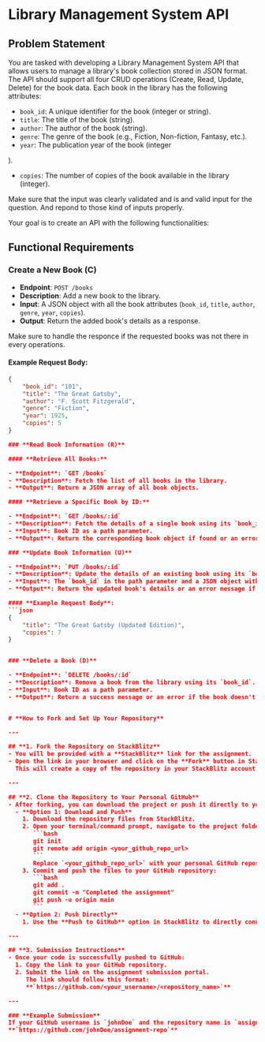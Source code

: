 # **Library Management System API**

## **Problem Statement**

You are tasked with developing a Library Management System API that allows users to manage a library's book collection stored in JSON format. The API should support all four CRUD operations (Create, Read, Update, Delete) for the book data. Each book in the library has the following attributes:

- `book_id`: A unique identifier for the book (integer or string).
- `title`: The title of the book (string).
- `author`: The author of the book (string).
- `genre`: The genre of the book (e.g., Fiction, Non-fiction, Fantasy, etc.).
- `year`: The publication year of the book (integer

).
- `copies`: The number of copies of the book available in the library (integer).

Make sure that the input was clearly validated and is and valid input for the question.
And repond to those kind of inputs properly.

Your goal is to create an API with the following functionalities:

## **Functional Requirements**

### **Create a New Book (C)**

- **Endpoint**: `POST /books`
- **Description**: Add a new book to the library.
- **Input**: A JSON object with all the book attributes (`book_id`, `title`, `author`, `genre`, `year`, `copies`).
- **Output**: Return the added book's details as a response.

Make sure to handle the responce if the requested books was not there in every operations.

#### Example Request Body:

````json
{
    "book_id": "101",
    "title": "The Great Gatsby",
    "author": "F. Scott Fitzgerald",
    "genre": "Fiction",
    "year": 1925,
    "copies": 5
}

### **Read Book Information (R)**

#### **Retrieve All Books:**

- **Endpoint**: `GET /books`
- **Description**: Fetch the list of all books in the library.
- **Output**: Return a JSON array of all book objects.

#### **Retrieve a Specific Book by ID:**

- **Endpoint**: `GET /books/:id`
- **Description**: Fetch the details of a single book using its `book_id`.
- **Input**: Book ID as a path parameter.
- **Output**: Return the corresponding book object if found or an error message if the book doesn't exist.

### **Update Book Information (U)**

- **Endpoint**: `PUT /books/:id`
- **Description**: Update the details of an existing book using its `book_id`.
- **Input**: The `book_id` in the path parameter and a JSON object with updated attributes (any or all).
- **Output**: Return the updated book's details or an error message if the book doesn't exist.

#### **Example Request Body**:
```json
{
    "title": "The Great Gatsby (Updated Edition)",
    "copies": 7
}


### **Delete a Book (D)**

- **Endpoint**: `DELETE /books/:id`
- **Description**: Remove a book from the library using its `book_id`.
- **Input**: Book ID as a path parameter.
- **Output**: Return a success message or an error if the book doesn't exist.


# **How to Fork and Set Up Your Repository**

---

## **1. Fork the Repository on StackBlitz**
- You will be provided with a **StackBlitz** link for the assignment.
- Open the link in your browser and click on the **Fork** button in StackBlitz.
  This will create a copy of the repository in your StackBlitz account.

---

## **2. Clone the Repository to Your Personal GitHub**
- After forking, you can download the project or push it directly to your personal GitHub repository:
  - **Option 1: Download and Push**
    1. Download the repository files from StackBlitz.
    2. Open your terminal/command prompt, navigate to the project folder, and run:
       ```bash
       git init
       git remote add origin <your_github_repo_url>
       ```
       Replace `<your_github_repo_url>` with your personal GitHub repository URL.
    3. Commit and push the files to your GitHub repository:
       ```bash
       git add .
       git commit -m "Completed the assignment"
       git push -u origin main
       ```
  - **Option 2: Push Directly**
    1. Use the **Push to GitHub** option in StackBlitz to directly connect and push the repository to your GitHub account.

---

## **3. Submission Instructions**
- Once your code is successfully pushed to GitHub:
  1. Copy the link to your GitHub repository.
  2. Submit the link on the assignment submission portal.
     The link should follow this format:
     **`https://github.com/<your_username>/<repository_name>`**

---

### **Example Submission**
If your GitHub username is `johnDoe` and the repository name is `assignment-repo`, the submission link would look like this:
**`https://github.com/johnDoe/assignment-repo`**
````

